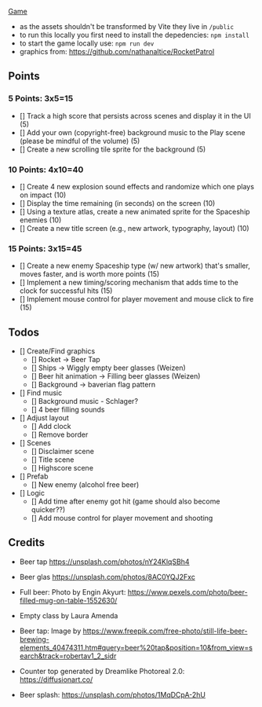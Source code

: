 [Game](https://github.com/LukaHarambasic/cmpm120-rocket-patrol)

- as the assets shouldn't be transformed by Vite they live in `/public`
- to run this locally you first need to install the depedencies: `npm install`
- to start the game locally use: `npm run dev`
- graphics from: https://github.com/nathanaltice/RocketPatrol

## Points

### 5 Points: 3x5=15

- [] Track a high score that persists across scenes and display it in the UI (5)
- [] Add your own (copyright-free) background music to the Play scene (please be mindful of the volume) (5)
- [] Create a new scrolling tile sprite for the background (5)

### 10 Points: 4x10=40

- [] Create 4 new explosion sound effects and randomize which one plays on impact (10)
- [] Display the time remaining (in seconds) on the screen (10)
- [] Using a texture atlas, create a new animated sprite for the Spaceship enemies (10)
- [] Create a new title screen (e.g., new artwork, typography, layout) (10)

### 15 Points: 3x15=45

- [] Create a new enemy Spaceship type (w/ new artwork) that's smaller, moves faster, and is worth more points (15)
- [] Implement a new timing/scoring mechanism that adds time to the clock for successful hits (15)
- [] Implement mouse control for player movement and mouse click to fire (15)

## Todos

- [] Create/Find graphics
  - [] Rocket -> Beer Tap
  - [] Ships -> Wiggly empty beer glasses (Weizen)
  - [] Beer hit animation -> Filling beer glasses (Weizen)
  - [] Background -> baverian flag pattern
- [] Find music
  - [] Background music - Schlager?
  - [] 4 beer filling sounds
- [] Adjust layout
  - [] Add clock
  - [] Remove border
- [] Scenes
  - [] Disclaimer scene
  - [] Title scene
  - [] Highscore scene
- [] Prefab
  - [] New enemy (alcohol free beer)
- [] Logic
  - [] Add time after enemy got hit (game should also become quicker??)
  - [] Add mouse control for player movement and shooting

## Credits

- Beer tap https://unsplash.com/photos/nY24KlqSBh4
- Beer glas https://unsplash.com/photos/8AC0YQJ2Fxc

- Full beer: Photo by Engin Akyurt: https://www.pexels.com/photo/beer-filled-mug-on-table-1552630/
- Empty class by Laura Amenda
- Beer tap: Image by https://www.freepik.com/free-photo/still-life-beer-brewing-elements_40474311.htm#query=beer%20tap&position=10&from_view=search&track=robertav1_2_sidr
- Counter top generated by Dreamlike Photoreal 2.0: https://diffusionart.co/
- Beer splash: https://unsplash.com/photos/1MqDCpA-2hU
